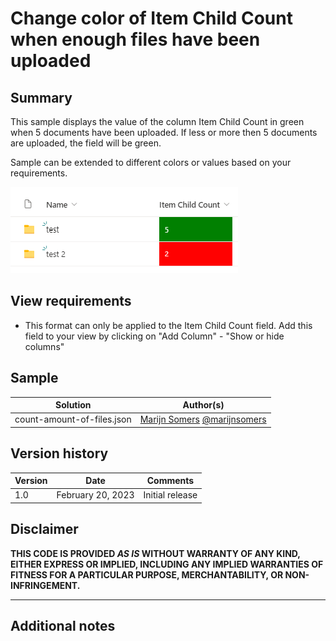 # Change color of Item Child Count when enough files have been uploaded

## Summary
This sample displays the value of the column Item Child Count in green when 5 documents have been uploaded. If less or more then 5 documents are uploaded, the field will be green.

Sample can be extended to different colors or values based on your requirements.

![screenshot of the sample](./assets/screenshot.png)

## View requirements
- This format can only be applied to the Item Child Count field. Add this field to your view by clicking on "Add Column" - "Show or hide columns"

## Sample

Solution|Author(s)
--------|---------
count-amount-of-files.json | [Marijn Somers](https://github.com/marijnsomers) [@marijnsomers](https://twitter.com/marijnsomers)

## Version history

Version|Date|Comments
-------|----|--------
1.0|February 20, 2023|Initial release


## Disclaimer
**THIS CODE IS PROVIDED *AS IS* WITHOUT WARRANTY OF ANY KIND, EITHER EXPRESS OR IMPLIED, INCLUDING ANY IMPLIED WARRANTIES OF FITNESS FOR A PARTICULAR PURPOSE, MERCHANTABILITY, OR NON-INFRINGEMENT.**

---

## Additional notes

